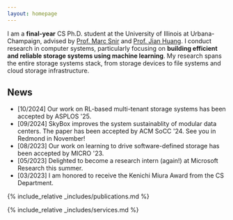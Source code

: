 ```yaml
---
layout: homepage
---
```


I am a **final-year** CS Ph.D. student at the University of Illinois at Urbana-Champaign, advised by [Prof. Marc Snir](https://snir.cs.illinois.edu) and [Prof. Jian Huang](http://jianh.web.engr.illinois.edu). I conduct research in computer systems, particularly focusing on **building efficient and reliable storage systems using machine learning**. My research spans the entire storage systems stack, from storage devices to file systems and cloud storage infrastructure.


## News
- [10/2024] Our work on RL-based multi-tenant storage systems has been accepted by ASPLOS '25.
- [09/2024] SkyBox improves the system sustainablity of modular data centers. The paper has been accepted by ACM SoCC '24. See you in Redmond in November!
- [08/2023] Our work on learning to drive software-defined storage has been accepted by MICRO '23.
- [05/2023] Delighted to become a research intern (again!) at Microsoft Research this summer.
- [03/2023] I am honored to receive the Kenichi Miura Award from the CS Department. 
<!-- - **[March 2023]** We published our study on file system security vulnerabilities at ACM Transactions on Storage. -->
<!-- - **[Sept 2022]** Our work on a learning-based flash translation layer LeaFTL has been accepted by ASPLOS ‘23. -->
<!-- - **[March 2022]** Our research on a learning-based storage harvesting framework BlockFlex has been accepted by OSDI ‘22. -->

{% include_relative _includes/publications.md %}

{% include_relative _includes/services.md %}
